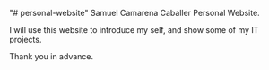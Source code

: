 "# personal-website"
Samuel Camarena Caballer Personal Website.

I will use this website to introduce my self, and show some of my IT projects.

Thank you in advance. 
